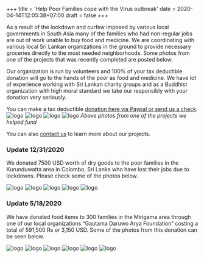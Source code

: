 +++
title = 'Help Poor Families cope with the Virus outbreak'
date = 2020-04-14T12:05:38+07:00
draft = false
+++

As a result of the lockdown and curfew imposed by various local governments in South Asia many of the families who had non-regular jobs are out of work unable to buy food and medicine. We are coordinating with various local Sri Lankan organizations in the ground to provide necessary groceries directly to the most needed neighborhoods. Some photos from one of the projects that was recently completed are posted below.

Our organization is run by volunteers and 100% of your tax deductible donation will go to the hands of the poor as food and medicine. We have lot of experience working with Sri Lankan charity groups and as a Buddhist organization with high moral standard we take our responsibly with your donation very seriously.

You can make a tax deductible [donation here via Paypal or send us a check](/donate).
![logo](1.jpg)
![logo](2.jpg)
![logo](3.jpg)
![logo](4.jpg)
*Above photos from one of the projects we helped fund*

You can also [contact us](/about) to learn more about our projects.

### Update 12/31/2020
We donated 7500 USD worth of dry goods to the poor families in the Kurunduwatta area in Colombo, Sri Lanka who have lost their jobs due to lockdowns. Please check some of the photos below.

![logo](5.jpg)
![logo](6.jpg)
![logo](7.jpg)
![logo](8.jpg)
![logo](9.jpg)

### Update 5/18/2020
We have donated food items to 300 families in the Mirigama area through one of our local organizations “Gautama Daruwo Arya Foundation” costing a total of 591,500 Rs or 3,150 USD. Some of the photos from this donation can be seen below.

![logo](10.jpg)
![logo](11.jpg)
![logo](12.jpg)
![logo](13.jpg)
![logo](14.jpg)
![logo](15.jpg)